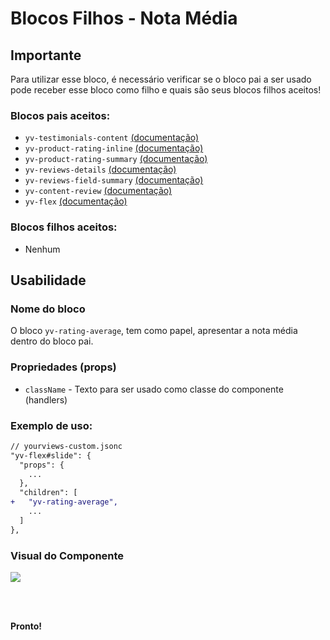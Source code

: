 # Blocos Filhos - Nota Média

## Importante

Para utilizar esse bloco, é necessário verificar se o bloco pai a ser usado pode receber esse bloco como filho e quais são seus blocos filhos aceitos!

### Blocos pais aceitos:

 - `yv-testimonials-content` [(documentação)](https://github.com/yourviewsbyhiplatform/documentacoes/blob/master/Blocos%20Filhos%20-%20Conte%C3%BAdo%20Testemunhos.md)
 - `yv-product-rating-inline` [(documentação)](#)
 - `yv-product-rating-summary` [(documentação)](#)
 - `yv-reviews-details` [(documentação)](#)
 - `yv-reviews-field-summary` [(documentação)](#)
 - `yv-content-review` [(documentação)](#)
 - `yv-flex` [(documentação)](https://github.com/yourviewsbyhiplatform/documentacoes/blob/master/Blocos%20Filhos%20-%20Flex%20Box.md)

### Blocos filhos aceitos:

- Nenhum
 
## Usabilidade

### Nome do bloco

O bloco `yv-rating-average`, tem como papel, apresentar a nota média dentro do bloco pai.

### Propriedades (props)

 - `className` - Texto para ser usado como classe do componente (handlers)

### Exemplo de uso:

```diff
// yourviews-custom.jsonc
"yv-flex#slide": {
  "props": {
    ...
  },
  "children": [
+   "yv-rating-average",
    ...
  ]
},
```

### Visual do Componente
![](https://i.imgur.com/FjBWnct.png)

<br>
<br>

**Pronto!**

<!--stackedit_data:
eyJoaXN0b3J5IjpbLTE3NDA3MDk5MzddfQ==
-->